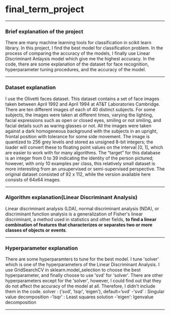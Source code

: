 # final_term_project
-----
### Brief explanation of the project
There are many machine learning tools for classification in scikit learn library. In this project, I find the best model for classification problem. In the process of comparing the accuracy of the models, I finally use Linear Discriminant Anlaysis model which give me the highest accuracy. In the code, there are some explanation of the dataset for face recognition, hyperparameter tuning procedures, and the accuracy of the model.

-----
### Dataset explanation
I use the Olivetti faces dataset. This dataset contains a set of face images taken between April 1992 and April 1994 at AT&T Laboratories Cambridge. There are ten different images of each of 40 distinct subjects. For some subjects, the images were taken at different times, varying the lighting, facial expressions such as open or closed eyes, smiling or not smiling, and facial details such as waring glasses or not. All the images were taken against a dark homogeneous background with the subjects in an upright, frontal position with tolerance for some side movement. The image is quantized to 256 grey levels and stored as unsigned 8-bit integers; the loader will convert these to floating point values on the interval [0, 1], which are easier to work with for many algorithms. The “target” for this database is an integer from 0 to 39 indicating the identity of the person pictured; however, with only 10 examples per class, this relatively small dataset is more interesting from an unsupervised or semi-supervised perspective. The original dataset consisted of 92 x 112, while the version available here consists of 64x64 images.

-----
### Algorithm explanation(Linear Discriminant Analysis)
Linear discriminant analysis (LDA), normal discriminant analysis (NDA), or discriminant function analysis is a generalization of Fisher's linear discriminant, a method used in statistics and other fields, **to find a linear combination of features that characterizes or separates two or more classes of objects or events**.

-----
### Hyperparameter explanation
There are some hyperparamters to tune for the best model. I tune 'solver' which is one of the hyperparameters of the Linear Discriminant Analysis. I use GridSearchCV in sklearn.model_selection to choose the best hyperparameter, and finally choose to use 'svd' for 'solver'. There are other hyperparameters except for the 'solver', however, I could find out that they do not affect the accuracy of the model at all. Therefore, I didn't include them in the code.
solver : {‘svd’, ‘lsqr’, ‘eigen’}, default=’svd’
    -'svd'  : Singular value decomposition
    -'lsqr' : Least squares solution
    -'eigen': Igenvalue decomposition

-----
### 

